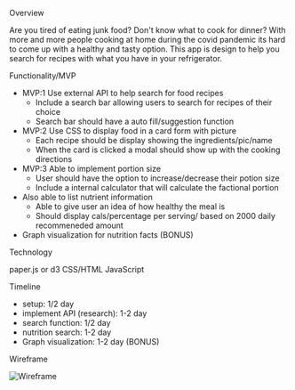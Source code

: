 Overview

Are you tired of eating junk food? Don't know what to cook for dinner? With more and more people cooking at home during the covid pandemic its hard to come up with a healthy and tasty option. This app is design to help you search for recipes with what you have in your refrigerator.

Functionality/MVP

- MVP:1 Use external API to help search for food recipes
    - Include a search bar allowing users to search for recipes of their choice
    - Search bar should have a auto fill/suggestion function 
- MVP:2 Use CSS to display food in a card form with picture
    - Each recipe should be display showing the ingredients/pic/name
    - When the card is clicked a modal should show up with the cooking directions
- MVP:3 Able to implement portion size 
    - User should have the option to increase/decrease their potion size
    - Include a internal calculator that will calculate the factional portion
- Also able to list nutrient information
    - Able to give user an idea of how healthy the meal is
    - Should display cals/percentage per serving/ based on 2000 daily recommeneded amount
- Graph visualization for nutrition facts (BONUS)


Technology

paper.js or d3
CSS/HTML
JavaScript




Timeline

- setup: 1/2 day
- implement API (research): 1-2 day
- search function: 1/2 day
- nutrition search: 1-2 day
- Graph visualization: 1-2 day (BONUS)


Wireframe

![Wireframe](https://i.imgur.com/ggvGFqU.png)
